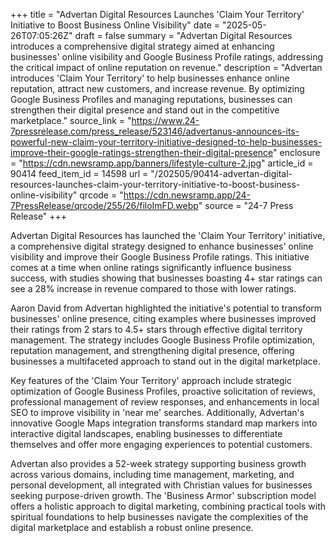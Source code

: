 +++
title = "Advertan Digital Resources Launches 'Claim Your Territory' Initiative to Boost Business Online Visibility"
date = "2025-05-26T07:05:26Z"
draft = false
summary = "Advertan Digital Resources introduces a comprehensive digital strategy aimed at enhancing businesses' online visibility and Google Business Profile ratings, addressing the critical impact of online reputation on revenue."
description = "Advertan introduces 'Claim Your Territory' to help businesses enhance online reputation, attract new customers, and increase revenue. By optimizing Google Business Profiles and managing reputations, businesses can strengthen their digital presence and stand out in the competitive marketplace."
source_link = "https://www.24-7pressrelease.com/press_release/523146/advertanus-announces-its-powerful-new-claim-your-territory-initiative-designed-to-help-businesses-improve-their-google-ratings-strengthen-their-digital-presence"
enclosure = "https://cdn.newsramp.app/banners/lifestyle-culture-2.jpg"
article_id = 90414
feed_item_id = 14598
url = "/202505/90414-advertan-digital-resources-launches-claim-your-territory-initiative-to-boost-business-online-visibility"
qrcode = "https://cdn.newsramp.app/24-7PressRelease/qrcode/255/26/filoImFD.webp"
source = "24-7 Press Release"
+++

<p>Advertan Digital Resources has launched the 'Claim Your Territory' initiative, a comprehensive digital strategy designed to enhance businesses' online visibility and improve their Google Business Profile ratings. This initiative comes at a time when online ratings significantly influence business success, with studies showing that businesses boasting 4+ star ratings can see a 28% increase in revenue compared to those with lower ratings.</p><p>Aaron David from Advertan highlighted the initiative's potential to transform businesses' online presence, citing examples where businesses improved their ratings from 2 stars to 4.5+ stars through effective digital territory management. The strategy includes Google Business Profile optimization, reputation management, and strengthening digital presence, offering businesses a multifaceted approach to stand out in the digital marketplace.</p><p>Key features of the 'Claim Your Territory' approach include strategic optimization of Google Business Profiles, proactive solicitation of reviews, professional management of review responses, and enhancements in local SEO to improve visibility in 'near me' searches. Additionally, Advertan's innovative Google Maps integration transforms standard map markers into interactive digital landscapes, enabling businesses to differentiate themselves and offer more engaging experiences to potential customers.</p><p>Advertan also provides a 52-week strategy supporting business growth across various domains, including time management, marketing, and personal development, all integrated with Christian values for businesses seeking purpose-driven growth. The 'Business Armor' subscription model offers a holistic approach to digital marketing, combining practical tools with spiritual foundations to help businesses navigate the complexities of the digital marketplace and establish a robust online presence.</p>